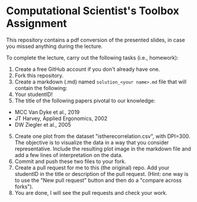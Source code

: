 # Computational Scientist's Toolbox Assignment

This repository contains a pdf conversion of the presented slides, in case you missed anything during the lecture.

To complete the lecture, carry out the following tasks (i.e., homework):

1. Create a free GitHub account if you don't already have one.
2. Fork this repository.
3. Create a markdown (.md) named `solution_<your name>.md` file that will contain the following:
4. Your studentID!
5. The title of the following papers pivotal to our knowledge:
  - MCC Van Dyke et al., 2019
  - JT Harvey, Applied Ergonomics, 2002
  - DW Ziegler et al., 2005
5. Create one plot from the dataset "istherecorrelation.csv", with DPI=300. The objective is to visualize the data in a way that you consider representative. Include the resulting plot image in the markdown file and add a few lines of interpretation on the data.
6. Commit and push these two files to your fork.
7. Create a pull request for me to this (the original) repo. Add your studentID in the title or description of the pull request. 
  (Hint: one way is to use the "New pull request" button and then do a "compare across forks").
8. You are done, I will see the pull requests and check your work.
